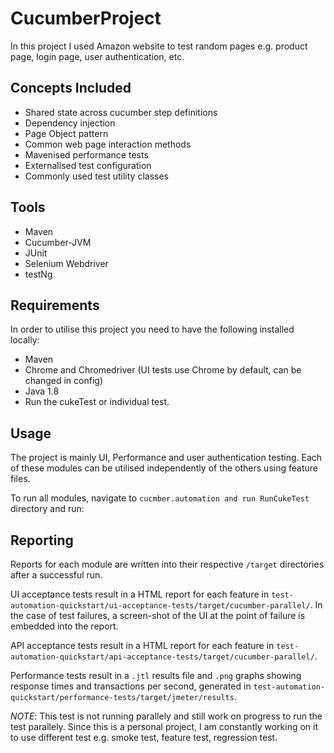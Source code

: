 # CucumberProject

In this project I used Amazon website to test random pages e.g. product page, login page, user authentication, etc.

## Concepts Included

* Shared state across cucumber step definitions
* Dependency injection
* Page Object pattern
* Common web page interaction methods
* Mavenised performance tests
* Externalised test configuration
* Commonly used test utility classes

## Tools

* Maven
* Cucumber-JVM
* JUnit
* Selenium Webdriver
* testNg

## Requirements

In order to utilise this project you need to have the following installed locally:

* Maven 
* Chrome and Chromedriver (UI tests use Chrome by default, can be changed in config)
* Java 1.8
* Run the cukeTest or individual test.

## Usage

The project is mainly UI, Performance and user authentication testing. Each of these modules can be utilised independently of the others using feature files.

To run all modules, navigate to `cucmber.automation and run RunCukeTest` directory and run:


## Reporting

Reports for each module are written into their respective `/target` directories after a successful run.

UI acceptance tests result in a HTML report for each feature in `test-automation-quickstart/ui-acceptance-tests/target/cucumber-parallel/`.
In the case of test failures, a screen-shot of the UI at the point of failure is embedded into the report.

API acceptance tests result in a HTML report for each feature in `test-automation-quickstart/api-acceptance-tests/target/cucumber-parallel/`.

Performance tests result in a `.jtl` results file and `.png` graphs showing response times and transactions per second, generated in `test-automation-quickstart/performance-tests/target/jmeter/results`.

*NOTE*:
This test is not running parallely and still work on progress to run the test parallely. Since this is a personal project, I am constantly working on it to use different test e.g. smoke test, feature test, regression test.
